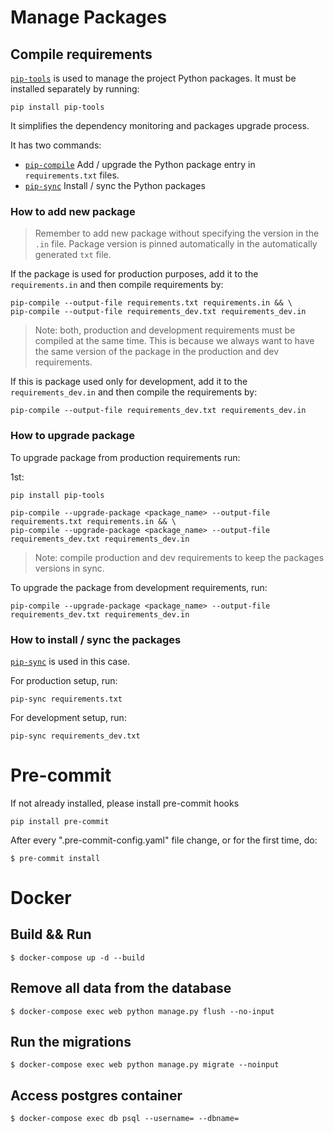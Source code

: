 
# Manage Packages

## Compile requirements
[`pip-tools`](https://github.com/jazzband/pip-tools) is used to manage the project
Python packages. It must be installed separately by running:

```shell
pip install pip-tools
```

It simplifies the dependency monitoring and packages upgrade process.

It has two commands:
 - [`pip-compile`](https://github.com/jazzband/pip-tools#example-usage-for-pip-compile)
 Add / upgrade the Python package entry in `requirements.txt` files.
 - [`pip-sync`](https://github.com/jazzband/pip-tools#example-usage-for-pip-sync)
 Install / sync the Python packages


### How to add new package
> Remember to add new package without specifying the version in the `.in` file.
Package version is pinned automatically in the automatically generated `txt` file.

If the package is used for production purposes, add it to the `requirements.in` and
then compile requirements by:

```shell
pip-compile --output-file requirements.txt requirements.in && \
pip-compile --output-file requirements_dev.txt requirements_dev.in
```

> Note: both, production and development requirements must be compiled at the same time.
This is because we always want to have the same version of the package in the
production and dev requirements.

If this is package used only for development, add it to the `requirements_dev.in`
and then compile the requirements by:

```shell
pip-compile --output-file requirements_dev.txt requirements_dev.in
```

### How to upgrade package

To upgrade package from production requirements run:

1st:
```shell
pip install pip-tools
```

```shell
pip-compile --upgrade-package <package_name> --output-file requirements.txt requirements.in && \
pip-compile --upgrade-package <package_name> --output-file requirements_dev.txt requirements_dev.in
```

> Note: compile production and dev requirements to keep the packages versions in sync.

To upgrade the package from development requirements, run:

```shell
pip-compile --upgrade-package <package_name> --output-file requirements_dev.txt requirements_dev.in
```

### How to install / sync the packages

[`pip-sync`](https://github.com/jazzband/pip-tools#example-usage-for-pip-sync) is used in this case.

For production setup, run:

```shell
pip-sync requirements.txt
```

For development setup, run:

```shell
pip-sync requirements_dev.txt
```

# Pre-commit

If not already installed, please install pre-commit hooks
```shell
pip install pre-commit
```

After every ".pre-commit-config.yaml" file change, or for the first time, do:
```shell
$ pre-commit install
```

# Docker

## Build && Run
```shell
$ docker-compose up -d --build
```

## Remove all data from the database
```shell
$ docker-compose exec web python manage.py flush --no-input
```

## Run the migrations
```shell
$ docker-compose exec web python manage.py migrate --noinput
```

## Access postgres container
```shell
$ docker-compose exec db psql --username= --dbname=
```
